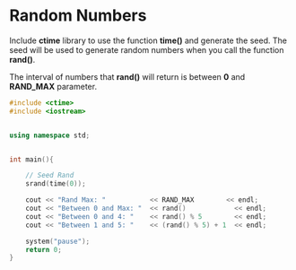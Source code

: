 # Random Numbers

Include __ctime__ library to use the function __time()__ and generate the seed. The seed will be used to generate random numbers when you call the function __rand()__.

The interval of numbers that __rand()__ will return is between __0__ and __RAND_MAX__ parameter.

```c++
#include <ctime>
#include <iostream>


using namespace std;


int main(){

	// Seed Rand
	srand(time(0));

	cout << "Rand Max: "		   << RAND_MAX		  << endl;
	cout << "Between 0 and Max: "  << rand()			<< endl;
	cout << "Between 0 and 4: "    << rand() % 5		<< endl;
	cout << "Between 1 and 5: "    << (rand() % 5) + 1  << endl;

	system("pause");
	return 0;
}
```

